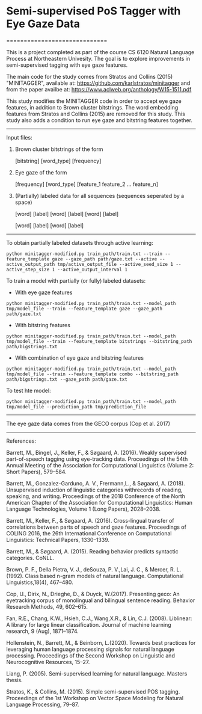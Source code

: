# Semi-supervised PoS Tagger with Eye Gaze Data
=============================

This is a project completed as part of the course CS 6120 Natural Language Process at Northeastern Univesity. The goal is to explore improvements in semi-supervised tagging with eye gaze features. 

The main code for the study comes from Stratos and Collins (2015) "MINITAGGER", available at: https://github.com/karlstratos/minitagger and from the paper availbe at: https://www.aclweb.org/anthology/W15-1511.pdf

This study modifies the MINITAGGER code in order to accept eye gaze features, in addition to Brown cluster bitstrings. The word embedding features from Stratos and Collins (2015) are removed for this study. This study also adds a condition to run eye gaze and bitstring features together. 

----------
Input files:

1. Brown cluster bitstrings of the form

	[bitstring]		[word_type]		[frequency]

2. Eye gaze of the form

	[frequency] 	[word_type]		[feature_1 feature_2 ... feature_n]

3. (Partially) labeled data for all sequences (sequences seperated by a space)

	[word] [label]
	[word] [label]
	[word] [label]

	[word] [label]
	[word] [label]


----------
To obtain partially labeled datasets through active learning:

`python minitagger-modified.py train_path/train.txt --train --feature_template gaze --gaze_path path/gaze.txt --active --active_output_path tmp/active_output_file --active_seed_size 1 --active_step_size 1 --active_output_interval 1`

To train a model with partially (or fully) labeled datasets:

- With eye gaze features

`python minitagger-modified.py train_path/train.txt --model_path tmp/model_file --train --feature_template gaze --gaze_path path/gaze.txt`

- With bitstring features

`python minitagger-modified.py train_path/train.txt --model_path tmp/model_file --train --feature_template bitstrings --bitstring_path path/bigstrings.txt`

- With combination of eye gaze and bitstring features

`python minitagger-modified.py train_path/train.txt --model_path tmp/model_file --train --feature_template combo --bitstring_path path/bigstrings.txt --gaze_path path/gaze.txt`

	
To test hte model:

`python minitagger-modified.py train_path/train.txt --model_path tmp/model_file --prediction_path tmp/prediction_file`


----------
The eye gaze data comes from the GECO corpus (Cop et al. 2017)


----------
References:

Barrett, M., Bingel, J., Keller, F., & Søgaard, A. (2016). Weakly supervised part-of-speech tagging using eye-tracking data. Proceedings of the 54th Annual Meeting of the Association for Computational Linguistics (Volume 2: Short Papers), 579–584.

Barrett, M., Gonzalez-Garduno, A. V., Frermann,L., & Søgaard, A. (2018). Unsupervised induction of   linguistic categories withrecords of reading, speaking, and writing. Proceedings of the 2018 Conference  of the North American Chapter of the Association for Computational Linguistics: Human Language Technologies, Volume 1 (Long Papers), 2028–2038.

Barrett, M., Keller, F., & Søgaard, A. (2016). Cross-lingual transfer of correlations between parts of   speech and gaze features. Proceedings of COLING 2016, the 26th International Conference on Computational Linguistics: Technical Papers, 1330–1339.

Barrett, M., & Søgaard, A. (2015). Reading behavior predicts syntactic categories. CoNLL. 


Brown, P. F., Della Pietra, V. J., deSouza, P. V.,Lai, J. C., & Mercer, R. L. (1992). Class based n-gram models of natural language. Computational Linguistics,18(4), 467–480.


Cop, U., Dirix, N., Drieghe, D., & Duyck, W.(2017). Presenting geco: An eyetracking corpus of monolingual and bilingual sentence reading. Behavior Research Methods, 49, 602–615.

Fan, R.E., Chang, K.W., Hsieh, C.J., Wang,X.R., & Lin, C.J. (2008). Liblinear: A library for large linear classification. Journal of machine learning research, 9 (Aug), 1871–1874.

Hollenstein, N., Barrett, M., & Beinborn, L.(2020). Towards best practices for leveraging human language processing signals for natural language processing. Proceedings of the Second Workshop on Linguistic and Neurocognitive Resources, 15–27.

Liang, P. (2005). Semi-supervised learning for natural language. Masters thesis.

Stratos, K., & Collins, M. (2015). Simple semi-supervised POS tagging. Proceedings of the 1st Workshop on Vector Space Modeling for Natural Language Processing, 79–87.



